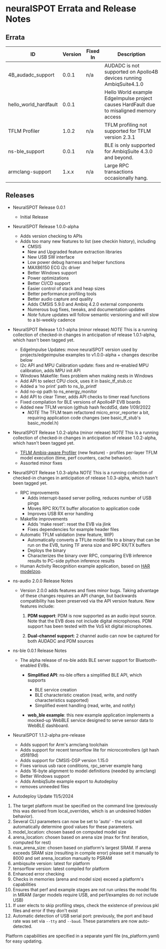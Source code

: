 # neuralSPOT Errata and Release Notes



## Errata

| ID                    | Version | Fixed In | Description                                                  |
| --------------------- | ------- | -------- | ------------------------------------------------------------ |
| 4B_audadc_support     | 0.0.1   | n/a      | AUDADC is not supported on Apollo4B devices running AmbiqSuite4.1.0 |
| hello_world_hardfault | 0.0.1   |          | Hello World example EdgeImpulse project causes HardFault due to misaligned memory access |
| TFLM Profiler         | 1.0.2   | n/a      | TFLM profiling not supported for TFLM version 2.3.1          |
| ns-ble_support        | 0.0.1   | n/a      | BLE is only supported for AmbiqSuite 4.3.0 and beyond.       |
| armclang-support      | 1.x.x   | n/a      | Large RPC transactions occasionally hang.                    |



## Releases

- NeuralSPOT Release 0.0.1
  - Initial Release
- NeuralSPOT Release 1.0.0-alpha
  - Adds version checking to APIs
  - Adds too many new features to list (see checkin history), including
    - CMSIS
    - New and Upgraded feature extraction libraries
    - New USB SW interface
    - Low power debug harness and helper functions
    - MAX86150 ECG i2c driver
    - Better Windows support
    - Power optimizations
    - Better CI/CD support
    - Easier control of stack and heap sizes
    - Better performance profiling tools
    - Better audio capture and quality
    - Adds CMSIS 5.9.0 and Ambiq 4.2.0 external components
    - Numerous bug fixes, tweaks, and documentation updates
    - *Note* future updates will follow semantic versioning and will slow to a bi-weekly cadence
- NeuralSPOT Release 1.0.1-alpha (minor release) *NOTE* This is a running collection of checked-in changes in anticipation of release 1.0.1-alpha, which hasn't been tagged yet.
  - EdgeImpulse Updates: move neuralSPOT version used by projects/edgeimpulse examples to v1.0.0-alpha + changes describe below
  - I2c API and MPU Calibration update: fixes and re-enabled MPU calibration, adds MPU init API
  - Windows Makefile: fixes problem when making nests in Windows
  - Add API to select CPU clock, uses it in basic_tf_stub.cc
  - Added a ‘no print’ path to ns_lp_printf
  - Add no-op path to ns_energy_monitor
  - Add API to clear Timer, adds API checks to timer read functions
  - Fixed compilation for BLE versions of Apollo4P EVB boards
  - Added new TFLM version (github hash fecdd5d, date 1/09/2022
    - *NOTE* The TFLM team refactored micro_error_reporter a bit, requiring application code changes (see basic_tf_stub's basic_model.h)
- NeuralSPOT Release 1.0.2-alpha (minor release) *NOTE* This is a running collection of checked-in changes in anticipation of release 1.0.2-alpha, which hasn't been tagged yet.
  - [TFLM Ambiq-aware Profiler](../neuralspot/ns-harness/README.md) (new feature) - profiles per-layer TFLM model execution (time, perf counters, cache behavior).
  - Assorted minor fixes
- NeuralSPOT Release 1.0.3-alpha *NOTE* This is a running collection of checked-in changes in anticipation of release 1.0.3-alpha, which hasn't been tagged yet.
  - RPC improvements
    - Adds interrupt-based server polling, reduces number of USB pings
    - Moves RPC RX/TX buffer allocation to application code
    - Improves USB RX error handling
  - Makefile improvements
    - Adds 'make reset': reset the EVB via jlink
    - Fixes dependencies for example header files
  - Automatic TFLM validation (new feature, WIP)
    - Automatically converts a TFLite model file to a binary that can be run on the EVB, tuning TF arena size and RPC RX/TX buffers
    - Deploys the binary
    - Characterizes the binary over RPC, comparing EVB inference results to PC-side python inference results
  - Human Activity Recognition example application, based on [HAR modelzoo](https://github.com/AmbiqAI/Human-Activity-Recognition).

- ns-audio 2.0.0 Release Notes

  - Version 2.0.0 adds features and fixes minor bugs. Taking advantage of these changes requires an API change, but backwards compatibility has been preserved via the API version feature. New features include:

    1. **PDM support**: PDM is now supported as an audio input source. Note that the EVB does not include digital microphones. PDM support has been tested with the VoS kit digital microphones.

    1. **Dual-channel support**: 2 channel audio can now be captured for both AUDADC and PDM sources

- ns-ble 0.0.1 Release Notes
  - The alpha release of ns-ble adds BLE server support for Bluetooth-enabled EVBs.
    - **Simplified API**: ns-ble offers a simplified BLE API, which supports
      - BLE service creation
      - BLE characteristic creation (read, write, and notify characteristics supported)
      - Simplified event handling (read, write, and notify)

    - **web_ble example**: this new example application implements a mocked-up WebBLE service designed to serve sensor data to WebBLE dashboard.

- NeuralSPOT 1.1.2-alpha pre-release
  - Adds support for Arm's armclang toolchain
  - Adds support for recent tensorflow lite for microcontrollers (git hash d5f819d)
  - Adds support for CMSIS-DSP version 1.15.0
  - Fixes various usb race conditions, rpc_server example hang
  - Adds 16-byte alignment to model definitions (needed by armclang)
  - Better Windows support
  - Adds AmbiqSuite example export to Autodeploy 
  - removes unneeded files

- Autodeploy Update 11/5/2024
1. The target platform must be specified on the command line (previously this was derived from local_overrides, which is an undesired hidden behavior).
1. Several CLI parameters can now be set to 'auto' - the script will automatically determine good values for these parameters.
  1. model_location: chosen based on computed model size
  1. arena_location: chosen based on arena size (max for first iteration, computed for rest)
  1. max_arena_size: chosen based on platform's largest SRAM. If arena exceeds SRAM size (resulting in compile error) please set it manually to 8000 and set arena_location manually to PSRAM
  1. ambiqsuite version: latest for platform
  1. tensorflow version: latest compiled for platform
1. Enhanced error checking
  1. Checks in memories (arena and model size) exceed a platform's capabilities
  1. Ensures that perf and example stages are not run unless the model fits in MRAM (larger models require USB, and perf/examples do not include USB)
  1. If user elects to skip profiling steps, check the existence of previous pkl files and error if they don't exist
1. Automatic detection of USB serial port: previously, the port and baud rate was set via `--tty` and `--baud`. These parameters are now auto-detected.

Platform capabilities are specified in a separate yaml file (ns_platform.yaml) for easy updating.

